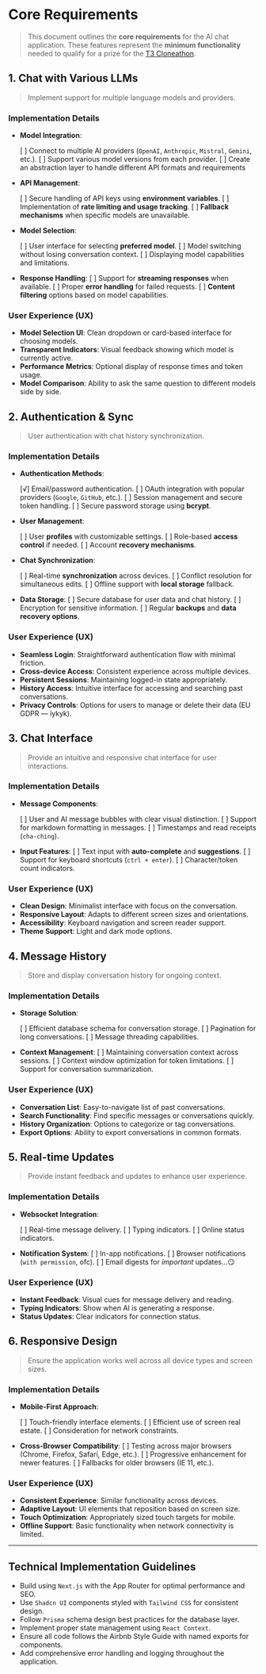 # Core Requirements

> This document outlines the **core requirements** for the AI chat application. These features represent the **minimum functionality** needed to qualify for a prize for the [T3 Cloneathon](https://cloneathon.t3.chat).

## 1. Chat with Various LLMs

> Implement support for multiple language models and providers.

### Implementation Details

- **Model Integration**:

  [ ] Connect to multiple AI providers (`OpenAI`, `Anthropic`, `Mistral`, `Gemini`, etc.).
  [ ] Support various model versions from each provider.
  [ ] Create an abstraction layer to handle different API formats and requirements

- **API Management**:

  [ ] Secure handling of API keys using **environment variables**.
  [ ] Implementation of **rate limiting and usage tracking**.
  [ ] **Fallback mechanisms** when specific models are unavailable.

- **Model Selection**:

  [ ] User interface for selecting **preferred model**.
  [ ] Model switching without losing conversation context.
  [ ] Displaying model capabilities and limitations.

- **Response Handling**:
  [ ] Support for **streaming responses** when available.
  [ ] Proper **error handling** for failed requests.
  [ ] **Content filtering** options based on model capabilities.

### User Experience (UX)

- **Model Selection UI**: Clean dropdown or card-based interface for choosing models.
- **Transparent Indicators**: Visual feedback showing which model is currently active.
- **Performance Metrics**: Optional display of response times and token usage.
- **Model Comparison**: Ability to ask the same question to different models side by side.

## 2. Authentication & Sync

> User authentication with chat history synchronization.

### Implementation Details

- **Authentication Methods**:

  [√] Email/password authentication.
  [ ] OAuth integration with popular providers (`Google`, `GitHub`, etc.).
  [ ] Session management and secure token handling.
  [ ] Secure password storage using **bcrypt**.

- **User Management**:

  [ ] User **profiles** with customizable settings.
  [ ] Role-based **access control** if needed.
  [ ] Account **recovery mechanisms**.

- **Chat Synchronization**:

  [ ] Real-time **synchronization** across devices.
  [ ] Conflict resolution for simultaneous edits.
  [ ] Offline support with **local storage** fallback.

- **Data Storage**:
  [ ] Secure database for user data and chat history.
  [ ] Encryption for sensitive information.
  [ ] Regular **backups** and **data recovery options**.

### User Experience (UX)

- **Seamless Login**: Straightforward authentication flow with minimal friction.
- **Cross-device Access**: Consistent experience across multiple devices.
- **Persistent Sessions**: Maintaining logged-in state appropriately.
- **History Access**: Intuitive interface for accessing and searching past conversations.
- **Privacy Controls**: Options for users to manage or delete their data (EU GDPR — iykyk).

## 3. Chat Interface

> Provide an intuitive and responsive chat interface for user interactions.

### Implementation Details

- **Message Components**:

  [ ] User and AI message bubbles with clear visual distinction.
  [ ] Support for markdown formatting in messages.
  [ ] Timestamps and read receipts (`cha-ching`).

- **Input Features**:
  [ ] Text input with **auto-complete** and **suggestions**.
  [ ] Support for keyboard shortcuts (`ctrl + enter`).
  [ ] Character/token count indicators.

### User Experience (UX)

- **Clean Design**: Minimalist interface with focus on the conversation.
- **Responsive Layout**: Adapts to different screen sizes and orientations.
- **Accessibility**: Keyboard navigation and screen reader support.
- **Theme Support**: Light and dark mode options.

## 4. Message History

> Store and display conversation history for ongoing context.

### Implementation Details

- **Storage Solution**:

  [ ] Efficient database schema for conversation storage.
  [ ] Pagination for long conversations.
  [ ] Message threading capabilities.

- **Context Management**:
  [ ] Maintaining conversation context across sessions.
  [ ] Context window optimization for token limitations.
  [ ] Support for conversation summarization.

### User Experience (UX)

- **Conversation List**: Easy-to-navigate list of past conversations.
- **Search Functionality**: Find specific messages or conversations quickly.
- **History Organization**: Options to categorize or tag conversations.
- **Export Options**: Ability to export conversations in common formats.

## 5. Real-time Updates

> Provide instant feedback and updates to enhance user experience.

### Implementation Details

- **Websocket Integration**:

  [ ] Real-time message delivery.
  [ ] Typing indicators.
  [ ] Online status indicators.

- **Notification System**:
  [ ] In-app notifications.
  [ ] Browser notifications (`with permission`, ofc).
  [ ] Email digests for _important_ updates...😏

### User Experience (UX)

- **Instant Feedback**: Visual cues for message delivery and reading.
- **Typing Indicators**: Show when AI is generating a response.
- **Status Updates**: Clear indicators for connection status.

## 6. Responsive Design

> Ensure the application works well across all device types and screen sizes.

### Implementation Details

- **Mobile-First Approach**:

  [ ] Touch-friendly interface elements.
  [ ] Efficient use of screen real estate.
  [ ] Consideration for network constraints.

- **Cross-Browser Compatibility**:
  [ ] Testing across major browsers (Chrome, Firefox, Safari, Edge, etc.).
  [ ] Progressive enhancement for newer features.
  [ ] Fallbacks for older browsers (IE 11, etc.).

### User Experience (UX)

- **Consistent Experience**: Similar functionality across devices.
- **Adaptive Layout**: UI elements that reposition based on screen size.
- **Touch Optimization**: Appropriately sized touch targets for mobile.
- **Offline Support**: Basic functionality when network connectivity is limited.

---

## Technical Implementation Guidelines

- Build using `Next.js` with the App Router for optimal performance and SEO.
- Use `Shadcn UI` components styled with `Tailwind CSS` for consistent design.
- Follow `Prisma` schema design best practices for the database layer.
- Implement proper state management using `React Context`.
- Ensure all code follows the Airbnb Style Guide with named exports for components.
- Add comprehensive error handling and logging throughout the application.
